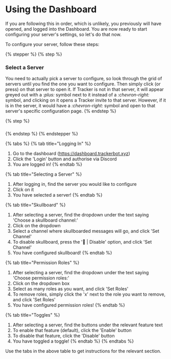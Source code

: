 # Using the Dashboard

If you are following this in order, which is unlikely, you previously will have opened, and logged into the Dashboard. You are now ready to start configuring your server's settings, so let's do that now.

To configure your server, follow these steps:

{% stepper %}
{% step %}
### Select a Server

You need to actually pick a server to configure, so look through the grid of servers until you find the one you want to configure. Then simply click (or press) on that server to open it. If Tracker is not in that server, it will appear greyed out with a <i class="fa-plus">:plus:</i> symbol next to it instead of a <i class="fa-chevron-right">:chevron-right:</i> symbol, and clicking on it opens a Tracker invite to that server. However, if it is in the server, it would have a <i class="fa-chevron-right">:chevron-right:</i> symbol and open to that server's specific configuration page.
{% endstep %}

{% step %}
###


{% endstep %}
{% endstepper %}

{% tabs %}
{% tab title="Logging In" %}
1. Go to the dashboard (https://dashboard.trackerbot.xyz)
2. Click the 'Login' button and authorise via Discord
3. You are logged in!
{% endtab %}

{% tab title="Selecting a Server" %}
1. After logging in, find the server you would like to configure
2. Click on it
3. You have selected a server!
{% endtab %}

{% tab title="Skullboard" %}
1. After selecting a server, find the dropdown under the text saying 'Choose a skullboard channel:'
2. Click on the dropdown
3. Select a channel where skullboarded messages will go, and click 'Set Channel'
4. To disable skullboard, press the '🚫 | Disable' option, and click 'Set Channel'
5. You have configured skullboard!
{% endtab %}

{% tab title="Permission Roles" %}
1. After selecting a server, find the dropdown under the text saying 'Choose permission roles:'
2. Click on the dropdown box
3. Select as many roles as you want, and click 'Set Roles'
4. To remove roles, simply click the 'x' next to the role you want to remove, and click 'Set Roles'
5. You have configured permission roles!
{% endtab %}

{% tab title="Toggles" %}
1. After selecting a server, find the buttons under the relevant feature text
2. To enable that feature (default), click the 'Enable' button
3. To disable that feature, click the 'Disable' button
4. You have toggled a toggle!
{% endtab %}
{% endtabs %}

Use the tabs in the above table to get instructions for the relevant section.&#x20;
